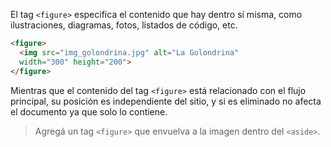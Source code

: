 El tag `<figure>` especifica el contenido que hay dentro sí misma, como ilustraciones, diagramas, fotos, listados de código, etc.

``` html
<figure>
  <img src="img_golondrina.jpg" alt="La Golondrina"
  width="300" height="200">
</figure>
```

Mientras que el contenido del tag `<figure>` está relacionado con el flujo principal, su posición es independiente del sitio, y si es eliminado no afecta el documento ya que solo lo contiene.

> Agregá un tag `<figure>` que envuelva a la imagen dentro del `<aside>`. 

